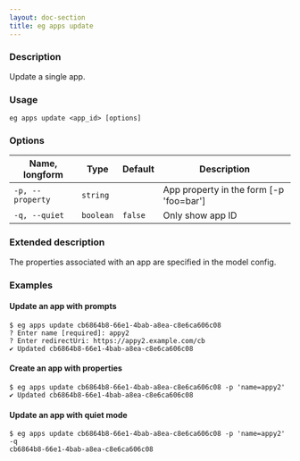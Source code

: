 ```yaml
---
layout: doc-section
title: eg apps update
---
```


### Description

Update a single app.

### Usage

```shell
eg apps update <app_id> [options]
```

### Options

| Name, longform   | Type      | Default | Description                             |
| ---              | ---       | ---     | ---                                     |
| `-p, --property` | `string`  |         | App property in the form [-p 'foo=bar'] |
| `-q, --quiet`    | `boolean` | `false` | Only show app ID                        |

### Extended description

<!-- TODO: Link to app model config docs -->
The properties associated with an app are specified in the model config.

### Examples

#### Update an app with prompts

```shell
$ eg apps update cb6864b8-66e1-4bab-a8ea-c8e6ca606c08
? Enter name [required]: appy2
? Enter redirectUri: https://appy2.example.com/cb
✔ Updated cb6864b8-66e1-4bab-a8ea-c8e6ca606c08
```

#### Create an app with properties

```shell
$ eg apps update cb6864b8-66e1-4bab-a8ea-c8e6ca606c08 -p 'name=appy2'
✔ Updated cb6864b8-66e1-4bab-a8ea-c8e6ca606c08
```

#### Update an app with quiet mode

```shell
$ eg apps update cb6864b8-66e1-4bab-a8ea-c8e6ca606c08 -p 'name=appy2' -q
cb6864b8-66e1-4bab-a8ea-c8e6ca606c08
```
